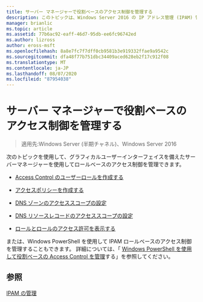 ```yaml
---
title: サーバー マネージャーで役割ベースのアクセス制御を管理する
description: このトピックは、Windows Server 2016 の IP アドレス管理 (IPAM) 管理ガイドに含まれています。
manager: brianlic
ms.topic: article
ms.assetid: 77b6ac92-eaff-46d7-95db-ee6fc96742ed
ms.author: lizross
author: eross-msft
ms.openlocfilehash: 8a8e7fc7f7dff0cb9581b3e919332ffae9a9542c
ms.sourcegitcommit: dfa48f77b751dbc34409aced628eb2f17c912f08
ms.translationtype: MT
ms.contentlocale: ja-JP
ms.lasthandoff: 08/07/2020
ms.locfileid: "87954038"
---
```

# <a name="manage-role-based-access-control-with-server-manager"></a>サーバー マネージャーで役割ベースのアクセス制御を管理する

>適用先:Windows Server (半期チャネル)、Windows Server 2016

次のトピックを使用して、グラフィカルユーザーインターフェイスを備えたサーバーマネージャーを使用してロールベースのアクセス制御を管理できます。

-   [Access Control のユーザーロールを作成する](../../technologies/ipam/Create-a-User-Role-for-Access-Control.md)

-   [アクセスポリシーを作成する](../../technologies/ipam/Create-an-Access-Policy.md)

-   [DNS ゾーンのアクセススコープの設定](../../technologies/ipam/Set-Access-Scope-for-a-DNS-Zone.md)

-   [DNS リソースレコードのアクセススコープの設定](../../technologies/ipam/Set-Access-Scope-for-DNS-Resource-Records.md)

-   [ロールとロールのアクセス許可を表示する](../../technologies/ipam/View-Roles-and-Role-Permissions.md)

または、Windows PowerShell を使用して IPAM ロールベースのアクセス制御を管理することもできます。 詳細については、「 [Windows PowerShell を使用して役割ベースの Access Control を管理](../../technologies/ipam/Manage-Role-Based-Access-Control-with-Windows-PowerShell.md)する」を参照してください。

## <a name="see-also"></a>参照
[IPAM の管理](Manage-IPAM.md)



